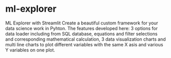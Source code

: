 # ml-explorer
ML Explorer with Streamlit
Create a beautiful custom framework for your data science work in Pyhton.
The features developed here: 3 options for data loader including from SQL database, equations and filter selections and corresponding mathematical calculation, 3 data visualization charts and multi line charts to plot different variables with the same X asis and various Y variables on one plot.
